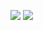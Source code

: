 <a href="mailto:kyhui1115@gmail.com" target="_blank"><img src="https://img.shields.io/badge/kyhui1115@gmail.com-2B3467?style=flat-square&logo=Gmail&logoColor=CFD2CF"/></a>
<a href="https://velog.io/@kyhui1115" target="_blank"><img src="https://img.shields.io/badge/kyhui1115.log-4D445D?style=flat-square&logo=velog&logoColor=CFD2CF"/></a>

